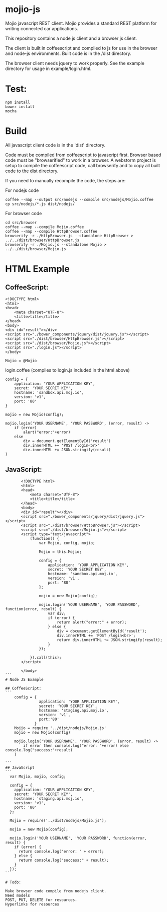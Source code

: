 # mojio-js

Mojio javascript REST client.  Mojio provides a standard REST platform for writing connected car applications.

This repository contains a node js client and a browser js client.

The client is built in coffeescript and compiled to js for use in the browser and node-js environments.  Built code
is in the /dist directory.

The browser client needs jquery to work properly.  See the example directory for usage in
example/login.html.

# Test:
```
npm install
bower install
mocha
```

# Build
All javascript client code is in the 'dist' directory.

Code must be compiled from coffeescript to javascript first.  Browser based code must be "browserified" to work in a
browser. A webstorm project is setup to compile the coffeescript code, call browserify and to copy all built code
to the dist directory.

If you need to manually recompile the code, the steps are:

For nodejs code
```
coffee --map --output src/nodejs --compile src/nodejs/Mojio.coffee
cp src/nodejs/*.js dist/nodejs/
```

For browser code
```
cd src/browser
coffee --map --compile Mojio.coffee
coffee --map --compile HttpBrowser.coffee
browserify -r ./HttpBrowser.js --standalone HttpBrowser > ../../dist/browser/HttpBrowser.js
browserify -r ./Mojio.js --standalone Mojio > ../../dist/browser/Mojio.js
```

# HTML Example

## CoffeeScript:
```
<!DOCTYPE html>
<html>
<head>
    <meta charset="UTF-8">
    <title>title</title>
</head>
<body>
<div id="result"></div>
<script src="./bower_components/jquery/dist/jquery.js"></script>
<script src="./dist/browser/HttpBrowser.js"></script>
<script src="./dist/browser/Mojio.js"></script>
<script src="./login.js"></script>
</body>

Mojio = @Mojio
```
login.coffee (compiles to login.js included in the html above)
```
config = {
    application: 'YOUR APPLICATION KEY',
    secret: 'YOUR SECRET KEY',
    hostname: 'sandbox.api.moj.io',
    version: 'v1',
    port: '80'
}

mojio = new Mojio(config);

mojio.login('YOUR USERNAME', 'YOUR PASSWORD', (error, result) ->
    if (error)
        alert("error:"+error)
    else
        div = document.getElementById('result')
        div.innerHTML += 'POST /login<br>'
        div.innerHTML += JSON.stringify(result)
)

```
## JavaScript:
``````
       <!DOCTYPE html>
       <html>
       <head>
           <meta charset="UTF-8">
           <title>title</title>
       </head>
       <body>
       <div id="result"></div>
       <script src="./bower_components/jquery/dist/jquery.js"></script>
       <script src="./dist/browser/HttpBrowser.js"></script>
       <script src="./dist/browser/Mojio.js"></script>
       <script type="text/javascript">
           (function() {
               var Mojio, config, mojio;

               Mojio = this.Mojio;

               config = {
                   application: 'YOUR APPLICATION KEY',
                   secret: 'YOUR SECRET KEY',
                   hostname: 'sandbox.api.moj.io',
                   version: 'v1',
                   port: '80'
               };

               mojio = new Mojio(config);

               mojio.login('YOUR USERNAME', 'YOUR PASSWORD', function(error, result) {
                   var div;
                   if (error) {
                       return alert("error:" + error);
                   } else {
                       div = document.getElementById('result');
                       div.innerHTML += 'POST /login<br>';
                       return div.innerHTML += JSON.stringify(result);
                   }
               });

           }).call(this);
       </script>

       </body>
```
# Node JS Example

## CoffeeScript:
```
    config = {
               application: 'YOUR APPLICATION KEY',
               secret: 'YOUR SECRET KEY',
               hostname: 'staging.api.moj.io',
               version: 'v1',
               port:'80'
             }
    Mojio = require '../dist/nodejs/Mojio.js'
    mojio = new Mojio(config)

    mojio.login('YOUR USERNAME', 'YOUR PASSWORD', (error, result) ->
        if error then console.log("error: "+error) else console.log("success:"+result)
    )

```
## JavaScript
```
  var Mojio, mojio, config;

  config = {
    application: 'YOUR APPLICATION KEY',
    secret: 'YOUR SECRET KEY',
    hostname: 'staging.api.moj.io',
    version: 'v1',
    port: '80'
  };

  Mojio = require('../dist/nodejs/Mojio.js');

  mojio = new Mojio(config);

  mojio.login('YOUR USERNAME', 'YOUR PASSWORD', function(error, result) {
    if (error) {
      return console.log("error: " + error);
    } else {
      return console.log("success:" + result);
    }
  });
```

# Todo:

Make browser code compile from nodejs client.
Need models
POST, PUT, DELETE for resources.
Hyperlinks for resources
